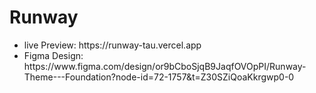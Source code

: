# Runway

<ul>
  <li>
    live Preview: https://runway-tau.vercel.app
  </li>

  <li>
    Figma Design: https://www.figma.com/design/or9bCboSjqB9JaqfOVOpPI/Runway-Theme---Foundation?node-id=72-1757&t=Z30SZiQoaKkrgwp0-0
  </li>
</ul>
